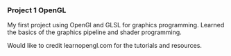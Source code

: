 ### Project 1 OpenGL 

My first project using OpenGl and GLSL for graphics programming. Learned the basics of the graphics pipeline and shader programming. 

Would like to credit learnopengl.com for the tutorials and resources. 
